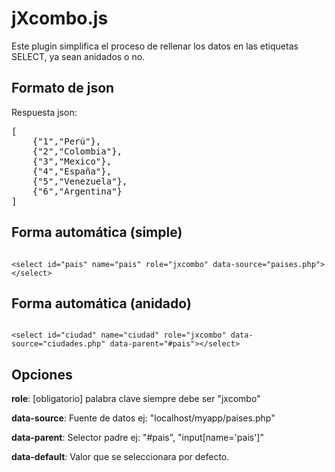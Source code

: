 jXcombo.js
=====================

Este plugin simplifica el proceso de rellenar los datos en las etiquetas SELECT, ya sean anidados o no.

Formato de json
---------------

Respuesta json:

<pre>
[
    {"1","Perú"},
    {"2","Colombia"},
    {"3","Mexico"},
    {"4","España"},
    {"5","Venezuela"},
    {"6","Argentina"}
]
</pre>


Forma automática (simple)
-------------------------
<code>
&lt;select id="pais" name="pais" role="jxcombo" data-source="paises.php"&gt;&lt;/select&gt;
</code>

Forma automática (anidado)
-------------------------

<code>
&lt;select id="ciudad" name="ciudad" role="jxcombo" data-source="ciudades.php" data-parent="#pais"&gt;&lt;/select&gt;
</code>

Opciones
--------

<b>role</b>: [obligatorio] palabra clave siempre debe ser "jxcombo"

<b>data-source</b>: Fuente de datos ej: "localhost/myapp/paises.php"

<b>data-parent</b>: Selector padre ej: "#pais", "input[name='pais']"

<b>data-default</b>: Valor que se seleccionara por defecto.
